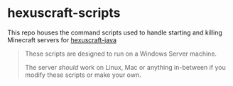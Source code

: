 # hexuscraft-scripts

This repo houses the command scripts used to handle starting and killing Minecraft servers for [hexuscraft-java](https://github.com/hexuscraft/hexuscraft-java)

> These scripts are designed to run on a Windows Server machine.
> 
> The server _should_ work on Linux, Mac or anything in-between if you modify these scripts or make your own.
